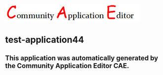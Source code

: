 ![CAE](https://github.com/cae-test/application-test-application44/blob/master/img/logo.png)  

test-application44
===================


This application was automatically generated by the Community Application Editor CAE.  
---------------
